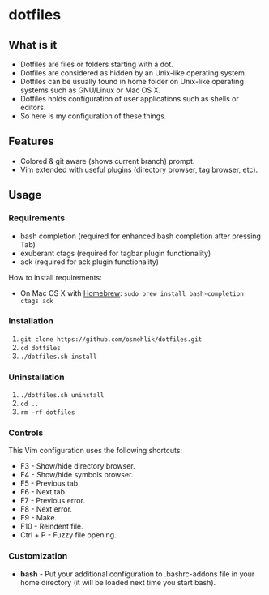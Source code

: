 # dotfiles

## What is it

- Dotfiles are files or folders starting with a dot.
- Dotfiles are considered as hidden by an Unix-like operating system.
- Dotfiles can be usually found in home folder on Unix-like operating systems such as GNU/Linux or Mac OS X.
- Dotfiles holds configuration of user applications such as shells or editors.
- So here is my configuration of these things.

## Features

- Colored & git aware (shows current branch) prompt.
- Vim extended with useful plugins (directory browser, tag browser, etc).

## Usage

### Requirements

- bash completion (required for enhanced bash completion after pressing Tab)
- exuberant ctags (required for tagbar plugin functionality)
- ack (required for ack plugin functionality)

How to install requirements:

- On Mac OS X with [Homebrew](http://mxcl.github.com/homebrew/): `sudo brew install bash-completion ctags ack`

### Installation

  1. `git clone https://github.com/osmehlik/dotfiles.git`
  2. `cd dotfiles`
  3. `./dotfiles.sh install`

### Uninstallation

  1. `./dotfiles.sh uninstall`
  2. `cd ..`
  3. `rm -rf dotfiles`

### Controls

This Vim configuration uses the following shortcuts:

  - F3 - Show/hide directory browser.
  - F4 - Show/hide symbols browser.
  - F5 - Previous tab.
  - F6 - Next tab.
  - F7 - Previous error.
  - F8 - Next error.
  - F9 - Make.
  - F10 - Reindent file.
  - Ctrl + P - Fuzzy file opening.

### Customization

  - **bash** - Put your additional configuration to .bashrc-addons file in your home directory (it will be loaded next time you start bash).
